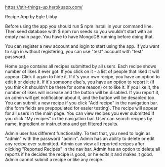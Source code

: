 https://stir-things-up.herokuapp.com/

Recipe App by Egle Libby

Before using the app you should run $ npm install in your command line. Then seed database with $ npm run seeds so you wouldn't start with an empty main page. You have to have MongoDB running before doing that.

You can register a new account and login to start using the app.
If you want to sign in without registering, you can use "test" account with "test" password.

Home page contains all recipes submitted by all users. Each recipe shows number of likes it ever got. If you click on it - a list of people that liked it will appear. Click it again to hide it.
If it's your own recipe, you have an option to edit it or delete it. If it's someone else's, you have an option to report it (if you think it shouldn't be there for some reason) or to like it. If you like it, the number of likes will increase and the button will be disabled. If you report it, an admin will get notification about it, and the button will be desabled too.
You can submit a new recipe if you click "Add recipe" in the navigation bar. (the form fields are prepopulated for easier testing). The recipe will appear  for all users in the main page.
You can view recipes you ever submitted if you click "My recipes" in the navigation bar.
User can search recipes by name, ingredient or instructions and get filtered results.

Admin user has different functionality. To test that, you need to login as "admin" with the password "admin". Admin has an ability to delete or edit any recipe ever submitted. Admin can view all reported recipes after clicking "Reported Recipes" in the nav bar. Admin has an option to delete all reports if he decides the recipe is good, or he edits it and makes it good. Admin cannot submit a recipe or like any recipe.

